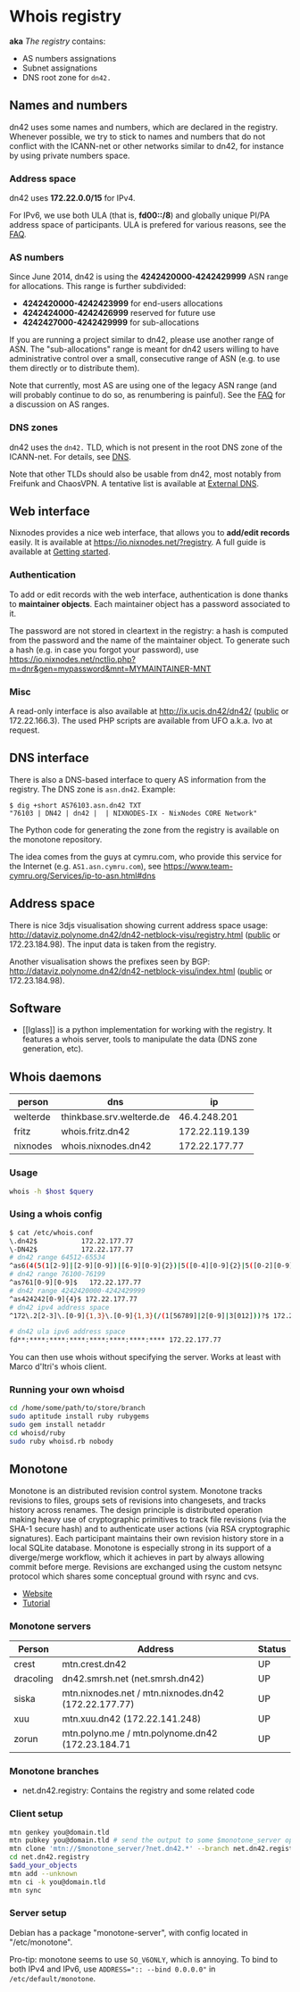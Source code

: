 # Whois registry
**aka** _The registry_ contains:

  * AS numbers assignations
  * Subnet assignations
  * DNS root zone for `dn42.`

## Names and numbers

dn42 uses some names and numbers, which are declared in the registry.  Whenever possible, we try to stick to names and numbers that do not conflict with the ICANN-net or other networks similar to dn42, for instance by using private numbers space.

### Address space

dn42 uses **172.22.0.0/15** for IPv4.

For IPv6, we use both ULA (that is, **fd00::/8**) and globally unique PI/PA address space of participants. ULA is prefered for various reasons, see the [FAQ](Frequently-Asked-Questions#What-about-IPv6-in-DN42?).

### AS numbers

Since June 2014, dn42 is using the **4242420000-4242429999** ASN range for allocations. This range is further subdivided:
* **4242420000-4242423999** for end-users allocations
* **4242424000-4242426999** reserved for future use
* **4242427000-4242429999** for sub-allocations

If you are running a project similar to dn42, please use another range of ASN. The "sub-allocations" range is meant for dn42 users willing to have administrative control over a small, consecutive range of ASN (e.g. to use them directly or to distribute them).

Note that currently, most AS are using one of the legacy ASN range (and will probably continue to do so, as renumbering is painful). See the [FAQ](Frequently-Asked-Questions#Why-are-you-using-ASN-in-the-76100-76199-range?) for a discussion on AS ranges.

### DNS zones

dn42 uses the `dn42.` TLD, which is not present in the root DNS zone of the ICANN-net.  For details, see [DNS](DNS).

Note that other TLDs should also be usable from dn42, most notably from Freifunk and ChaosVPN. A tentative list is available at [External DNS](dns/External-DNS).

## Web interface

Nixnodes provides a nice web interface, that allows you to **add/edit records** easily.  It is available at https://io.nixnodes.net/?registry. A full guide is available at [Getting started](Getting-started-with-dn42#Fill-in-the-registry).

### Authentication

To add or edit records with the web interface, authentication is done thanks to **maintainer objects**. Each maintainer object has a password associated to it.

The password are not stored in cleartext in the registry: a hash is computed from the password and the name of the maintainer object. To generate such a hash (e.g. in case you forgot your password), use https://io.nixnodes.net/nctlio.php?m=dnr&gen=mypassword&mnt=MYMAINTAINER-MNT

### Misc

A read-only interface is also available at http://ix.ucis.dn42/dn42/ ([public](http://ix.ucis.nl/dn42/) or 172.22.166.3). The used PHP scripts are available from UFO a.k.a. Ivo at request.

## DNS interface

There is also a DNS-based interface to query AS information from the registry. The DNS zone is `asn.dn42`. Example:

    $ dig +short AS76103.asn.dn42 TXT
    "76103 | DN42 | dn42 |  | NIXNODES-IX - NixNodes CORE Network"

The Python code for generating the zone from the registry is available on the monotone repository.

The idea comes from the guys at cymru.com, who provide this service for the Internet (e.g. `AS1.asn.cymru.com`), see https://www.team-cymru.org/Services/ip-to-asn.html#dns

## Address space

There is nice 3djs visualisation showing current address space usage: http://dataviz.polynome.dn42/dn42-netblock-visu/registry.html ([public](http://109.24.208.244:8888/dn42-netblock-visu/registry.html) or 172.23.184.98). The input data is taken from the registry.

Another visualisation shows the prefixes seen by BGP: http://dataviz.polynome.dn42/dn42-netblock-visu/index.html ([public](http://109.24.208.244:8888/dn42-netblock-visu/index.html) or 172.23.184.98).

## Software

 * [[lglass]] is a python implementation for working with the registry. It features a whois server, tools to manipulate the data (DNS zone generation, etc).

## Whois daemons

| **person** | **dns**                   | **ip**          |
|------------|---------------------------|-----------------|
| welterde   | thinkbase.srv.welterde.de | 46.4.248.201    |
| fritz      | whois.fritz.dn42          | 172.22.119.139  |
| nixnodes   | whois.nixnodes.dn42       | 172.22.177.77   |

### Usage
```sh
whois -h $host $query
```
### Using a whois config
```sh
$ cat /etc/whois.conf 
\.dn42$           172.22.177.77
\-DN42$           172.22.177.77
# dn42 range 64512-65534
^as6(4(5(1[2-9]|[2-9][0-9])|[6-9][0-9]{2})|5([0-4][0-9]{2}|5([0-2][0-9]|3[0-4])))$ 172.22.177.77
# dn42 range 76100-76199
^as761[0-9][0-9]$   172.22.177.77
# dn42 range 4242420000-4242429999
^as424242[0-9]{4}$ 172.22.177.77
# dn42 ipv4 address space
^172\.2[2-3]\.[0-9]{1,3}\.[0-9]{1,3}(/(1[56789]|2[0-9]|3[012]))?$ 172.22.177.77

# dn42 ula ipv6 address space
fd**:****:****:****:****:****:****:**** 172.22.177.77

```
You can then use whois without specifying the server. Works at least with Marco d'Itri's whois client.

### Running your own whoisd
```sh
cd /home/some/path/to/store/branch
sudo aptitude install ruby rubygems
sudo gem install netaddr
cd whoisd/ruby
sudo ruby whoisd.rb nobody
```

## Monotone
Monotone is an distributed revision control system. Monotone tracks revisions to files, groups sets of revisions into changesets, and tracks history across renames. The design principle is distributed operation making heavy use of cryptographic primitives to track file revisions (via the SHA-1 secure hash) and to authenticate user actions (via RSA cryptographic signatures). Each participant maintains their own revision history store in a local SQLite database. Monotone is especially strong in its support of a diverge/merge workflow, which it achieves in part by always allowing commit before merge. Revisions are exchanged using the custom netsync protocol which shares some conceptual ground with rsync and cvs.
 * [Website](http://monotone.ca/)
 * [Tutorial](http://monotone.ca/docs/Tutorial.html)

### Monotone servers

| Person   | Address                                | Status |
|----------|----------------------------------------|--------|
| crest    | mtn.crest.dn42                         | UP     |
| dracoling | dn42.smrsh.net (net.smrsh.dn42)       | UP     |
| siska    | mtn.nixnodes.net / mtn.nixnodes.dn42 (172.22.177.77) | UP |
| xuu      | mtn.xuu.dn42 (172.22.141.248)          | UP     |  
| zorun    | mtn.polyno.me / mtn.polynome.dn42 (172.23.184.71| UP |

### Monotone branches
 * net.dn42.registry: Contains the registry and some related code

### Client setup
```sh
mtn genkey you@domain.tld
mtn pubkey you@domain.tld # send the output to some $monotone_server operator (do NOT send the keypair!)
mtn clone 'mtn://$monotone_server/?net.dn42.*' --branch net.dn42.registry
cd net.dn42.registry
$add_your_objects
mtn add --unknown
mtn ci -k you@domain.tld
mtn sync
```

### Server setup

Debian has a package "monotone-server", with config located in "/etc/monotone".

Pro-tip: monotone seems to use `SO_V6ONLY`, which is annoying. To bind to both IPv4 and IPv6, use `ADDRESS=":: --bind 0.0.0.0"` in `/etc/default/monotone`.
